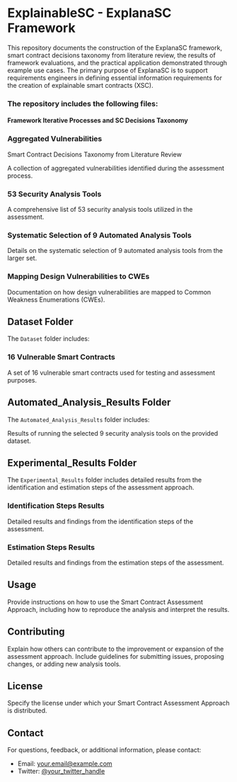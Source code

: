 # ExplainableSC - ExplanaSC Framework

This repository documents the construction of the ExplanaSC framework, smart contract decisions taxonomy from literature review, the results of framework evaluations, and the practical application demonstrated through example use cases. The primary purpose of ExplanaSC is to support requirements engineers in defining essential information requirements for the creation of explainable smart contracts (XSC).


### The repository includes the following files:
#### Framework Iterative Processes and SC Decisions Taxonomy 
### Aggregated Vulnerabilities

Smart Contract Decisions Taxonomy from Literature Review

A collection of aggregated vulnerabilities identified during the assessment process.

### 53 Security Analysis Tools

A comprehensive list of 53 security analysis tools utilized in the assessment.

### Systematic Selection of 9 Automated Analysis Tools

Details on the systematic selection of 9 automated analysis tools from the larger set.

### Mapping Design Vulnerabilities to CWEs

Documentation on how design vulnerabilities are mapped to Common Weakness Enumerations (CWEs).

## Dataset Folder

The `Dataset` folder includes:

### 16 Vulnerable Smart Contracts

A set of 16 vulnerable smart contracts used for testing and assessment purposes.

## Automated_Analysis_Results Folder

The `Automated_Analysis_Results` folder includes:

Results of running the selected 9 security analysis tools on the provided dataset.

## Experimental_Results Folder

The `Experimental_Results` folder includes detailed results from the identification and estimation steps of the assessment approach.

### Identification Steps Results

Detailed results and findings from the identification steps of the assessment.

### Estimation Steps Results

Detailed results and findings from the estimation steps of the assessment.

## Usage

Provide instructions on how to use the Smart Contract Assessment Approach, including how to reproduce the analysis and interpret the results.

## Contributing

Explain how others can contribute to the improvement or expansion of the assessment approach. Include guidelines for submitting issues, proposing changes, or adding new analysis tools.

## License

Specify the license under which your Smart Contract Assessment Approach is distributed.

## Contact

For questions, feedback, or additional information, please contact:

- Email: your.email@example.com
- Twitter: [@your_twitter_handle](https://twitter.com/your_twitter_handle)
